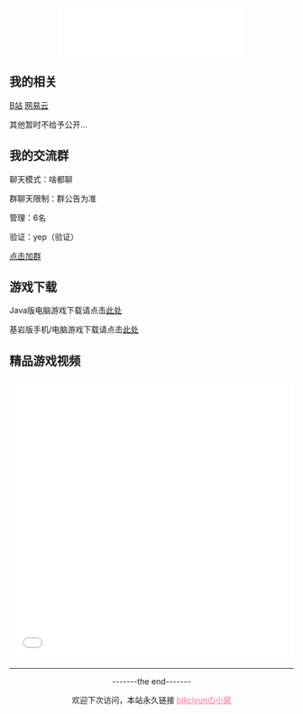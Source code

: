 
<html lang="zh-CN">  
<head>  
<meta charset="UTF-8">  
<meta name="viewport" content="width=device-width, initial-scale=1.0">  
<title>biliciyunの小窝</title>  
<style>  
    .center-iframe {  
        display: block;  
        margin: 0 auto;  
    }  
</style>  
</head>  
<body>  
  
<div>  
<div align="center">
    <iframe frameborder="no" border="0" marginwidth="0" marginheight="0" width=330 height=86 src="//music.163.com/outchain/player?type=2&id=2155423468&auto=1&height=66">
    </iframe>
</div>  
  
<h2>我的相关</h2>  
<a href="https://space.bilibili.com/2066547841?spm_id_from=333.1007.0.0">B站</a>  
<a href="http://music.163.com/m/user/home?id=4055772206">网易云</a>  
<p>其他暂时不给予公开...</p>   
  
<h2>我的交流群</h2>  
<p>聊天模式：啥都聊</p>  
<p>群聊天限制：群公告为准</p>  
<p>管理：6名</p>  
<p>验证：yep（验证）</p>  
<a href="http://qm.qq.com/cgi-bin/qm/qr?_wv=1027&k=XzzCqUBn2EQe_-48ZSXwzkzFr3apw71H&authKey=IYfq%2FyblSI6du5nt6ggqU%2Fzjk%2FKDK%2BnrdhhKeGHZYCGhoGmVce27kh2m2jfWcOL3&noverify=0&group_code=748625855">点击加群</a>  
  
<h2>游戏下载</h2>  
<p>Java版电脑游戏下载请点击<a href="http://biliciyun.github.io/javagame">此处</a></p>  
<p>基岩版手机/电脑游戏下载请点击<a href="http://biliciyun.github.io/jygame">此处</a></p>  
  
<h2>精品游戏视频</h2>  
<div align="center">
  <iframe src="//player.bilibili.com/player.html?bvid=BV15H4y1g7ZL&cid=137649199&page=1" allowfullscreen="allowfullscreen" width="100%" height="500" scrolling="no" frameborder="0" sandbox="allow-top-navigation allow-same-origin allow-forms allow-scripts"></iframe>
</div> 
  
<hr>  
<p style="text-align: center;">-------the end-------</p>  
<p style="text-align: center;">欢迎下次访问，本站永久链接 <a href="https://biliciyun.github.io" style="color: #FB7299">biliciyunの小窝</a>